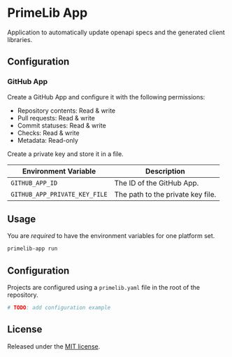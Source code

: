 # PrimeLib App

Application to automatically update openapi specs and the generated client libraries.

## Configuration

### GitHub App

Create a GitHub App and configure it with the following permissions:

- Repository contents: Read & write
- Pull requests: Read & write
- Commit statuses: Read & write
- Checks: Read & write
- Metadata: Read-only

Create a private key and store it in a file.

| Environment Variable          | Description                       |
|-------------------------------|-----------------------------------|
| `GITHUB_APP_ID`               | The ID of the GitHub App.         |
| `GITHUB_APP_PRIVATE_KEY_FILE` | The path to the private key file. |

## Usage

You are *required* to have the environment variables for one platform set.

```bash
primelib-app run
```

## Configuration

Projects are configured using a `primelib.yaml` file in the root of the repository.

```yaml
# TODO: add configuration example
```

## License

Released under the [MIT license](./LICENSE).
